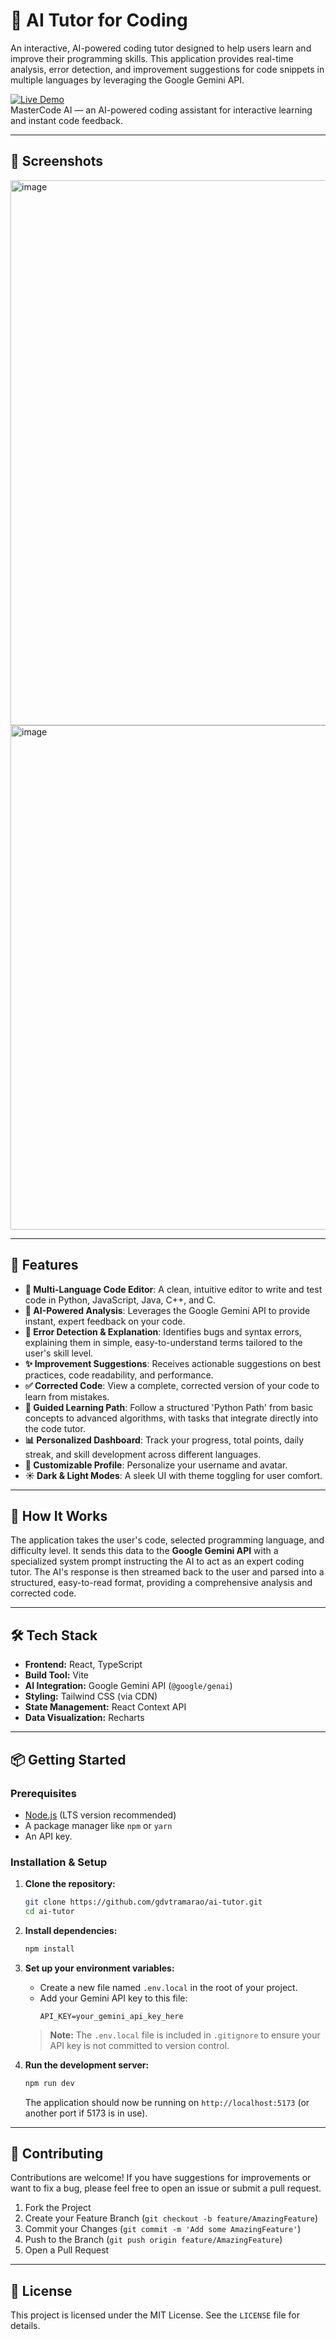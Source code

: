 # 🧠 AI Tutor for Coding

An interactive, AI-powered coding tutor designed to help users learn and improve their programming skills. This application provides real-time analysis, error detection, and improvement suggestions for code snippets in multiple languages by leveraging the Google Gemini API.

[![Live Demo](https://img.shields.io/badge/🧠_Live-MasterCode_AI-success?style=for-the-badge)](https://mastercodeai.vercel.app/)  
MasterCode AI — an AI-powered coding assistant for interactive learning and instant code feedback.


---

## 📸 Screenshots

<img width="1917" height="872" alt="image" src="https://github.com/user-attachments/assets/1272c86a-f74c-4d74-bf7e-357500a42f3b" />
<img width="1897" height="807" alt="image" src="https://github.com/user-attachments/assets/92a70edd-860c-4bc8-af63-bdd0269720d3" />

---

## 🚀 Features

-   **📝 Multi-Language Code Editor**: A clean, intuitive editor to write and test code in Python, JavaScript, Java, C++, and C.
-   **🤖 AI-Powered Analysis**: Leverages the Google Gemini API to provide instant, expert feedback on your code.
-   **🐛 Error Detection & Explanation**: Identifies bugs and syntax errors, explaining them in simple, easy-to-understand terms tailored to the user's skill level.
-   **✨ Improvement Suggestions**: Receives actionable suggestions on best practices, code readability, and performance.
-   **✅ Corrected Code**: View a complete, corrected version of your code to learn from mistakes.
-   **🚀 Guided Learning Path**: Follow a structured 'Python Path' from basic concepts to advanced algorithms, with tasks that integrate directly into the code tutor.
-   **📊 Personalized Dashboard**: Track your progress, total points, daily streak, and skill development across different languages.
-   **👤 Customizable Profile**: Personalize your username and avatar.
-   **☀️ Dark & Light Modes**: A sleek UI with theme toggling for user comfort.

---

## 🔧 How It Works

The application takes the user's code, selected programming language, and difficulty level. It sends this data to the **Google Gemini API** with a specialized system prompt instructing the AI to act as an expert coding tutor. The AI's response is then streamed back to the user and parsed into a structured, easy-to-read format, providing a comprehensive analysis and corrected code.

---

## 🛠️ Tech Stack

-   **Frontend:** React, TypeScript
-   **Build Tool:** Vite
-   **AI Integration:** Google Gemini API (`@google/genai`)
-   **Styling:** Tailwind CSS (via CDN)
-   **State Management:** React Context API
-   **Data Visualization:** Recharts

---

## 📦 Getting Started

### Prerequisites

-   [Node.js](https://nodejs.org/) (LTS version recommended)
-   A package manager like `npm` or `yarn`
-   An API key.

### Installation & Setup

1.  **Clone the repository:**
    ```bash
    git clone https://github.com/gdvtramarao/ai-tutor.git
    cd ai-tutor
    ```

2.  **Install dependencies:**
    ```bash
    npm install
    ```

3.  **Set up your environment variables:**
    -   Create a new file named `.env.local` in the root of your project.
    -   Add your Gemini API key to this file:
        ```
        API_KEY=your_gemini_api_key_here
        ```
    > **Note:** The `.env.local` file is included in `.gitignore` to ensure your API key is not committed to version control.

4.  **Run the development server:**
    ```bash
    npm run dev
    ```
    The application should now be running on `http://localhost:5173` (or another port if 5173 is in use).

---

## 🤝 Contributing

Contributions are welcome! If you have suggestions for improvements or want to fix a bug, please feel free to open an issue or submit a pull request.

1.  Fork the Project
2.  Create your Feature Branch (`git checkout -b feature/AmazingFeature`)
3.  Commit your Changes (`git commit -m 'Add some AmazingFeature'`)
4.  Push to the Branch (`git push origin feature/AmazingFeature`)
5.  Open a Pull Request

---

## 📄 License

This project is licensed under the MIT License. See the `LICENSE` file for details.